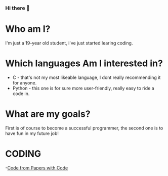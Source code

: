 ### Hi there 👋

<!--
**KacperST/KacperST** is a ✨ _special_ ✨ repository because its `README.md` (this file) appears on your GitHub profile.

Here are some ideas to get you started:

- 🔭 I’m currently working on ...
- 🌱 I’m currently learning ...
- 👯 I’m looking to collaborate on ...
- 🤔 I’m looking for help with ...
- 💬 Ask me about ...
- 📫 How to reach me: ...
- 😄 Pronouns: ...
- ⚡ Fun fact: ...
-->

# Who am I?

I'm just a 19-year old student, i've just started learing coding.

# Which languages Am I interested in?
* C - that's not my most likeable language, I dont really recommending it for anyone.
* Python - this one is for sure more user-friendly, really easy to ride a code in.

# What are my goals?
First is of course to become a successful programmer, the second one is to have fun in my future job!

# CODING
-[Code from Papers with Code](https://github.com/KacperST/PERSIA)
